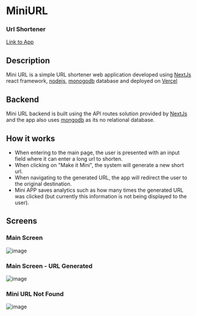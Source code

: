 
# MiniURL
### Url Shortener
[Link to App](https://mini-url.vercel.app/)

## Description

Mini URL is a simple URL shortener web application developed using [NextJs](https://nextjs.org/) react framework, [nodejs](https://nodejs.org/en/), [monogodb](https://www.mongodb.com/) database and deployed on [Vercel](https://vercel.com/)

## Backend

Mini URL backend is built using the API routes solution provided by [NextJs](https://nextjs.org/docs/api-routes/introduction) and the app also uses [mongodb](https://www.mongodb.com/) as its no relational database. 

## How it works

- When entering to the main page, the user is presented with an input field where it can enter a long url to shorten.
- When clicking on "Make it Mini", the system will generate a new short url.
- When navigating to the generated URL, the app will redirect the user to the original destination.
- Mini APP saves analytics such as how many times the generated URL was clicked (but currently this information is not being displayed to the user).

## Screens

### Main Screen
![image](https://user-images.githubusercontent.com/8452417/190175145-74a9abf0-9412-4d41-b94c-e9f6f0f644f7.png)

### Main Screen - URL Generated
![image](https://user-images.githubusercontent.com/8452417/190176164-db5f6258-ca48-4c51-a580-259cec66d619.png)

### Mini URL Not Found
![image](https://user-images.githubusercontent.com/8452417/190176330-8ae7f387-aa52-4378-9727-b76c1b73583a.png)
